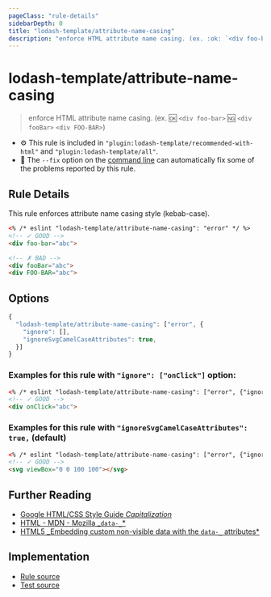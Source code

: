 ```yaml
---
pageClass: "rule-details"
sidebarDepth: 0
title: "lodash-template/attribute-name-casing"
description: "enforce HTML attribute name casing. (ex. :ok: `<div foo-bar>` :ng: `<div fooBar>` `<div FOO-BAR>`)"
---
```


# lodash-template/attribute-name-casing

> enforce HTML attribute name casing. (ex. :ok: `<div foo-bar>` :ng: `<div fooBar>` `<div FOO-BAR>`)

- :gear: This rule is included in `"plugin:lodash-template/recommended-with-html"` and `"plugin:lodash-template/all"`.
- :wrench: The `--fix` option on the [command line](https://eslint.org/docs/user-guide/command-line-interface#fixing-problems) can automatically fix some of the problems reported by this rule.

## Rule Details

This rule enforces attribute name casing style (kebab-case).

<!-- prettier-ignore -->
```html
<% /* eslint "lodash-template/attribute-name-casing": "error" */ %>
<!-- ✓ GOOD -->
<div foo-bar="abc">

<!-- ✗ BAD -->
<div fooBar="abc">
<div FOO-BAR="abc">
```

## Options

```js
{
  "lodash-template/attribute-name-casing": ["error", {
    "ignore": [],
    "ignoreSvgCamelCaseAttributes": true,
  }]
}
```

### Examples for this rule with `"ignore": ["onClick"]` option:

<!-- prettier-ignore -->
```html
<% /* eslint "lodash-template/attribute-name-casing": ["error", {"ignore": ["onClick"]}] */ %>
<!-- ✓ GOOD -->
<div onClick="abc">
```

### Examples for this rule with `"ignoreSvgCamelCaseAttributes": true,` (default)

<!-- prettier-ignore -->
```html
<% /* eslint "lodash-template/attribute-name-casing": ["error", {"ignoreSvgCamelCaseAttributes": true}] */ %>
<!-- ✓ GOOD -->
<svg viewBox="0 0 100 100"></svg>
```

## Further Reading

- [Google HTML/CSS Style Guide _Capitalization_](https://google.github.io/styleguide/htmlcssguide.html#Capitalization)
- [HTML - MDN - Mozilla _`data-_`\*](https://developer.mozilla.org/en-US/docs/Web/HTML/Global_attributes/data-*)
- [HTML5 _Embedding custom non-visible data with the `data-_` attributes\*](https://www.w3.org/TR/html5/dom.html#embedding-custom-non-visible-data-with-the-data-attributes)

## Implementation

- [Rule source](https://github.com/ota-meshi/eslint-plugin-lodash-template/blob/master/lib/rules/attribute-name-casing.js)
- [Test source](https://github.com/ota-meshi/eslint-plugin-lodash-template/blob/master/tests/lib/rules/attribute-name-casing.js)
